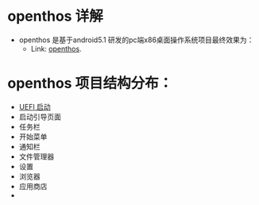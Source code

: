 # openthos 详解
  - openthos 是基于android5.1 研发的pc端x86桌面操作系统项目最终效果为：
    - Link: [openthos](https://www.openthos.org/).

# openthos 项目结构分布：
  - [UEFI 启动](https://github.com/dongpeng123/dongpeng/blob/master/OpenThos/uefi.md)
  - 启动引导页面
  - 任务栏
  - 开始菜单
  - 通知栏
  - 文件管理器
  - 设置
  - 浏览器
  - 应用商店
  - 
